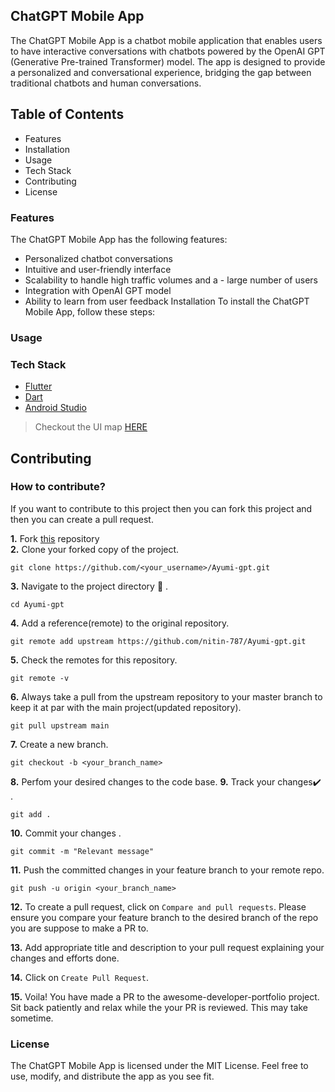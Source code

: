 ## ChatGPT Mobile App

The ChatGPT Mobile App is a chatbot mobile application that enables users to have interactive conversations with chatbots powered by the OpenAI GPT (Generative Pre-trained Transformer) model. The app is designed to provide a personalized and conversational experience, bridging the gap between traditional chatbots and human conversations.

## Table of Contents

- Features
- Installation
- Usage
- Tech Stack
- Contributing
- License

### Features

The ChatGPT Mobile App has the following features:

- Personalized chatbot conversations
- Intuitive and user-friendly interface
- Scalability to handle high traffic volumes and a - large number of users
- Integration with OpenAI GPT model
- Ability to learn from user feedback
  Installation
  To install the ChatGPT Mobile App, follow these steps:

### Usage

### Tech Stack

- [Flutter](https://flutter.dev/)
- [Dart](https://dart.dev/)
- [Android Studio](https://developer.android.com/studio)

> Checkout the UI map [HERE](https://www.figma.com/file/DWV6y3U2686IANogOgZlQj/Ayumi-gpt?node-id=0%3A1&t=agMdJnj4GmxhYpAL-1) <br/>

## Contributing

### How to contribute?

If you want to contribute to this project then you can fork this project and then you can create a pull request.

**1.** Fork [this](https://github.com/nitin-787/Ayumi-gpt.git) repository  
**2.** Clone your forked copy of the project.

```
git clone https://github.com/<your_username>/Ayumi-gpt.git
```

**3.** Navigate to the project directory :file_folder: .

```
cd Ayumi-gpt
```

**4.** Add a reference(remote) to the original repository.

```
git remote add upstream https://github.com/nitin-787/Ayumi-gpt.git
```

**5.** Check the remotes for this repository.

```
git remote -v
```

**6.** Always take a pull from the upstream repository to your master branch to keep it at par with the main project(updated repository).

```
git pull upstream main
```

**7.** Create a new branch.

```
git checkout -b <your_branch_name>
```

**8.** Perfom your desired changes to the code base.
**9.** Track your changes:heavy_check_mark: .

```
git add .
```

**10.** Commit your changes .

```
git commit -m "Relevant message"
```

**11.** Push the committed changes in your feature branch to your remote repo.

```
git push -u origin <your_branch_name>
```

**12.** To create a pull request, click on `Compare and pull requests`. Please ensure you compare your feature branch to the desired branch of the repo you are suppose to make a PR to.

**13.** Add appropriate title and description to your pull request explaining your changes and efforts done.

**14.** Click on `Create Pull Request`.

**15.** Voila! You have made a PR to the awesome-developer-portfolio project. Sit back patiently and relax while the your PR is reviewed. This may take sometime.

### License

The ChatGPT Mobile App is licensed under the MIT License. Feel free to use, modify, and distribute the app as you see fit.

